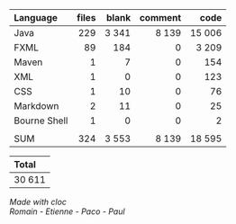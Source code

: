 | Language     |        files | blank | comment |   code |
|:-------------|-------------:|------:|--------:|-------:|
| Java         |          229 | 3 341 |   8 139 | 15 006 |
| FXML         |           89 |   184 |       0 |  3 209 |
| Maven        |            1 |     7 |       0 |    154 |
| XML          |            1 |     0 |       0 |    123 |
| CSS          |            1 |    10 |       0 |     76 |
| Markdown     |            2 |    11 |       0 |     25 |
| Bourne Shell |            1 |     0 |       0 |      2 |
|              |              |       |         |        |
| SUM          |          324 | 3 553 |   8 139 | 18 595 |

| Total  |
|:-------|
| 30 611 |

_Made with cloc_<br>
_Romain - Etienne - Paco - Paul_